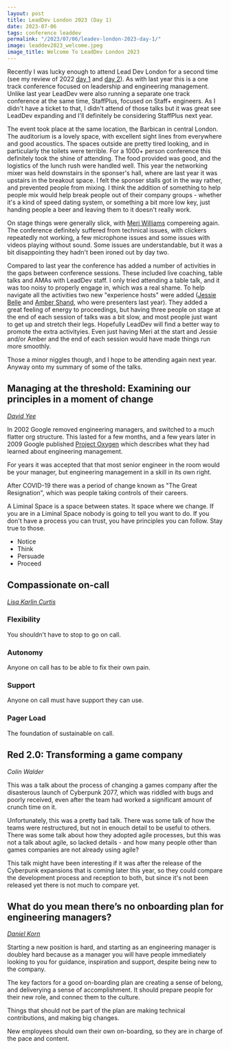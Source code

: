 ```yaml
---
layout: post
title: LeadDev London 2023 (Day 1)
date: 2023-07-06
tags: conference leaddev
permalink: "/2023/07/06/leadev-london-2023-day-1/"
image: leaddev2023_welcome.jpeg
image_title: Welcome To LeadDev London 2023
---
```

Recently I was lucky enough to attend Lead Dev London for a second time (see my review of 2022 
[day 1](/2022/06/17/leadev-london-2022-day-1/) and [day 2](/2022/07/29/leadev-london-2022-day-2/)).
As with last year this is a one track conference focused on leadership and engineering management.
Unlike last year LeadDev were also running a separate one track conference at the same time, StaffPlus,
focused on Staff+ engineers. As I didn't have a ticket to that, I didn't attend of those talks but it
was great see LeadDev expanding and I'll definitely be considering StaffPlus next year.
<!-- more -->

The event took place at the same location, the Barbican in central London. The auditorium is a lovely
space, with excellent sight lines from everywhere and good acoustics. The spaces outside are pretty
tired looking, and in particularly the toilets were terrible. For a 1000+ person conference this
definitely took the shine of attending. The food provided was good, and the logistics of the lunch rush
were handled well. This year the networking mixer was held downstairs in the sponser's hall, where are
last year it was upstairs in the breakout space. I felt the sponser stalls got in the way rather, and
prevented people from mixing. I think the addition of something to help people mix would help break
people out of their company groups - whether it's a kind of speed dating system, or something a bit more
low key, just handing people a beer and leaving them to it doesn't really work.

On stage things were generally slick, with [Meri Williams](https://twitter.com/Geek_Manager) compereing
again. The conference definitely suffered from technical issues, with clickers repeatedly not working,
a few microphone issues and some issues with videos playing without sound. Some issues are understandable,
but it was a bit disappointing they hadn't been ironed out by day two.

Compared to last year the conference has added a number of activities in the gaps between conference
sessions. These included live coaching, table talks and AMAs with LeadDev staff. I only tried attending
a table talk, and it was too noisy to properly engage in, which was a real shame. To help navigate all
the activities two new "experience hosts" were added ([Jessie Belle](https://twitter.com/_jessie_belle)
and [Amber Shand](https://twitter.com/amberleetech), who were presenters last year). They added a great
feeling of energy to proceedings, but having three people on stage at the end of each session of talks
was a bit slow, and most people just want to get up and stretch their legs. Hopefully LeadDev will find
a better way to promote the extra activityies. Even just having Meri at the start and Jessie and/or Amber
and the end of each session would have made things run more smoothly.

Those a minor niggles though, and I hope to be attending again next year. Anyway onto my summary of some
of the talks.

## Managing at the threshold: Examining our principles in a moment of change

_[David Yee](https://twitter.com/tangentialism)_

In 2002 Google removed engineering managers, and switched to a much flatter org structure. This lasted
for a few months, and a few years later in 2009 Google published
[Project Oxygen](https://rework.withgoogle.com/blog/the-evolution-of-project-oxygen/) which describes
what they had learned about engineering management.

For years it was accepted that that most senior engineer in the room would be your manager, but engineering
management in a skill in its own right. 

After COVID-19 there was a period of change known as "The Great Resignation", which was people taking controls
of their careers.

A Liminal Space is a space between states. It space where we change. If you are in a Liminal Space nobody
is going to tell you want to do. If you don't have a process you can trust, you have principles you can follow.
Stay true to those.

* Notice
* Think
* Persuade
* Proceed

## Compassionate on-call

_[Lisa Karlin Curtis](https://twitter.com/tangentialism)_

### Flexibility
You shouldn't have to stop to go on call.

### Autonomy
Anyone on call has to be able to fix their own pain.

### Support
Anyone on call must have support they can use.

### Pager Load
The foundation of sustainable on call.

## Red 2.0: Transforming a game company

_Colin Walder_

This was a talk about the process of changing a games company after the disasterous launch
of Cyberpunk 2077, which was riddled with bugs and poorly received, even after the team
had worked a significant amount of crunch time on it.

Unfortunately, this was a pretty bad talk. There was some talk of how the teams were restructured,
but not in enouch detail to be useful to others. There was some talk about how they adopted agile
processes, but this was not a talk about agile, so lacked details - and how many people other than
games companies are not already using agile?

This talk might have been interesting if it was after the release of the Cyberpunk expansions that
is coming later this year, so they could compare the development process and reception to both, but
since it's not been released yet there is not much to compare yet.


## What do you mean there’s no onboarding plan for engineering managers?

_[Daniel Korn](https://twitter.com/korndaniel1)_

Starting a new position is hard, and starting as an engineering manager is doubley hard because as a
manager you will have people immediately looking to you for guidance, inspiration and support, despite
being new to the company. 

The key factors for a good on-boarding plan are creating a sense of belong, and deliverying a sense of
accomplishment. It should prepare people for their new role, and connec them to the culture.

Things that should not be part of the plan are making technical contributions, and making big changes.

New employees should own their own on-boarding, so they are in charge of the pace and content.